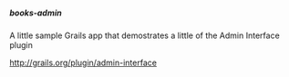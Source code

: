##### books-admin

A little sample Grails app that demostrates a little of the Admin Interface plugin

http://grails.org/plugin/admin-interface


